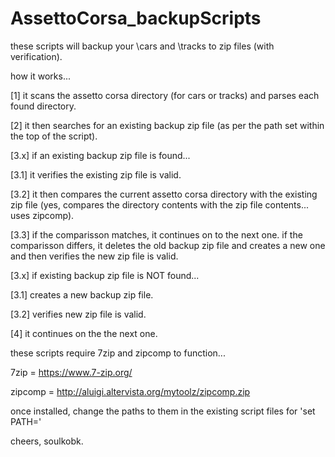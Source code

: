 # AssettoCorsa_backupScripts

these scripts will backup your \cars and \tracks to zip files (with verification).

how it works...


[1] it scans the assetto corsa directory (for cars or tracks) and parses each found directory.


[2] it then searches for an existing backup zip file (as per the path set within the top of the script).


[3.x] if an existing backup zip file is found...


   [3.1] it verifies the existing zip file is valid.


   [3.2] it then compares the current assetto corsa directory with the existing zip file (yes, compares the directory contents with the zip file contents... uses zipcomp).


   [3.3] if the comparisson matches, it continues on to the next one. if the comparisson differs, it deletes the old backup zip file and creates a new one and then verifies the new zip file is valid.


[3.x] if existing backup zip file is NOT found...


   [3.1] creates a new backup zip file.


   [3.2] verifies new zip file is valid.


[4] it continues on the the next one.


these scripts require 7zip and zipcomp to function...


7zip = https://www.7-zip.org/


zipcomp = http://aluigi.altervista.org/mytoolz/zipcomp.zip


once installed, change the paths to them in the existing script files for 'set PATH='

cheers, soulkobk.
